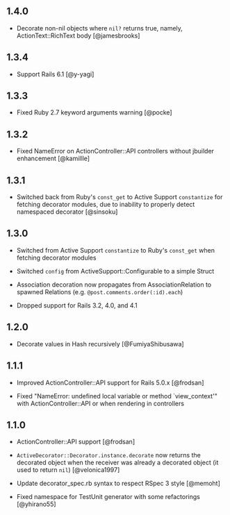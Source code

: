 ## 1.4.0

* Decorate non-nil objects where `nil?` returns true, namely, ActionText::RichText body [@jamesbrooks]

## 1.3.4

* Support Rails 6.1 [@y-yagi]

## 1.3.3

* Fixed Ruby 2.7 keyword arguments warning [@pocke]

## 1.3.2

* Fixed NameError on ActionController::API controllers without jbuilder enhancement [@kamillle]

## 1.3.1

* Switched back from Ruby's `const_get` to Active Support `constantize` for fetching decorator modules, due to inability to properly detect namespaced decorator [@sinsoku]

## 1.3.0

* Switched from Active Support `constantize` to Ruby's `const_get` when fetching decorator modules

* Switched `config` from ActiveSupport::Configurable to a simple Struct

* Association decoration now propagates from AssociationRelation to spawned Relations (e.g. `@post.comments.order(:id).each`)

* Dropped support for Rails 3.2, 4.0, and 4.1


## 1.2.0

* Decorate values in Hash recursively [@FumiyaShibusawa]


## 1.1.1

* Improved ActionController::API support for Rails 5.0.x [@frodsan]

* Fixed "NameError: undefined local variable or method `view_context'" with ActionController::API or when rendering in controllers


## 1.1.0

* ActionController::API support [@frodsan]

* `ActiveDecorator::Decorator.instance.decorate` now returns the decorated object when the receiver was already a decorated object (it used to return `nil`) [@velonica1997]

* Update decorator_spec.rb syntax to respect RSpec 3 style [@memoht]

* Fixed namespace for TestUnit generator with some refactorings [@yhirano55]
